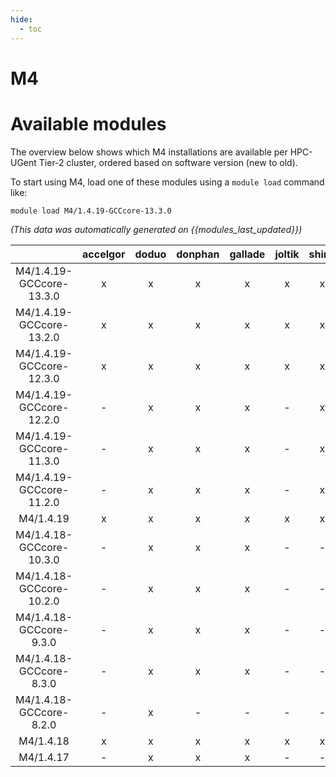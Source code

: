 ```yaml
---
hide:
  - toc
---
```


M4
==

# Available modules


The overview below shows which M4 installations are available per HPC-UGent Tier-2 cluster, ordered based on software version (new to old).

To start using M4, load one of these modules using a `module load` command like:

```shell
module load M4/1.4.19-GCCcore-13.3.0
```

*(This data was automatically generated on {{modules_last_updated}})*  

| |accelgor|doduo|donphan|gallade|joltik|shinx|
| :---: | :---: | :---: | :---: | :---: | :---: | :---: |
|M4/1.4.19-GCCcore-13.3.0|x|x|x|x|x|x|
|M4/1.4.19-GCCcore-13.2.0|x|x|x|x|x|x|
|M4/1.4.19-GCCcore-12.3.0|x|x|x|x|x|x|
|M4/1.4.19-GCCcore-12.2.0|-|x|x|x|-|x|
|M4/1.4.19-GCCcore-11.3.0|-|x|x|x|-|x|
|M4/1.4.19-GCCcore-11.2.0|-|x|x|x|-|x|
|M4/1.4.19|x|x|x|x|x|x|
|M4/1.4.18-GCCcore-10.3.0|-|x|x|x|-|-|
|M4/1.4.18-GCCcore-10.2.0|-|x|x|x|-|-|
|M4/1.4.18-GCCcore-9.3.0|-|x|x|x|-|-|
|M4/1.4.18-GCCcore-8.3.0|-|x|x|x|-|-|
|M4/1.4.18-GCCcore-8.2.0|-|x|-|-|-|-|
|M4/1.4.18|x|x|x|x|x|x|
|M4/1.4.17|-|x|x|x|-|-|
